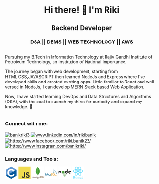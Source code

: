 <h1 align="center">Hi there! 👋 I'm Riki</h1>
<h2 align="center">Backend Developer </h2>
<h3 align="center">DSA || DBMS  || WEB TECHNOLOGY || AWS</h3>
<div style="display: flex; justify-content: space-between;">
  <div style="flex: 1;">
    <p>
      Pursuing my B.Tech in Information Technology at Rajiv Gandhi Institute of Petroleum Technology, an Institution of National Importance.
    </p>
    <p>
      The journey began with web development, starting from HTML,CSS,JAVASCRIPT then learned NodeJs and Express where I've developed skills and created exciting apps. Little familiar to React and well versed in NodeJs, I can develop MERN Stack based Web Application. 
    </p>
    <p>
     Now, I have started learning DevOps and Data Structures and Algorithms (DSA), with the zeal to quench my thirst for curiosity and expand my knowledge. 🌱
    </p>
  </div>
  
</div>



<h3 align="left">Connect with me:</h3>
<p align="left">
  <a href="https://twitter.com/banikriki3" target="_blank"><img align="center" src="https://raw.githubusercontent.com/rahuldkjain/github-profile-readme-generator/master/src/images/icons/Social/twitter.svg" alt="banikriki3" height="30" width="40" /></a>
  <a href="https://linkedin.com/in/www.linkedin.com/in/rikibanik" target="_blank"><img align="center" src="https://raw.githubusercontent.com/rahuldkjain/github-profile-readme-generator/master/src/images/icons/Social/linked-in-alt.svg" alt="www.linkedin.com/in/rikibanik" height="30" width="40" /></a>
  <a href="https://www.facebook.com/riki.banik22/" target="_blank"><img align="center" src="https://raw.githubusercontent.com/rahuldkjain/github-profile-readme-generator/master/src/images/icons/Social/facebook.svg" alt="https://www.facebook.com/riki.banik22/" height="30" width="40" /></a>
  <a href="https://www.instagram.com/banikriki/" target="_blank"><img align="center" src="https://raw.githubusercontent.com/rahuldkjain/github-profile-readme-generator/master/src/images/icons/Social/instagram.svg" alt="https://www.instagram.com/banikriki/" height="30" width="40" /></a>
</p>

<h3 align="left">Languages and Tools:</h3>
<p align="left">
  <img src="https://raw.githubusercontent.com/devicons/devicon/master/icons/c/c-original.svg" alt="C" width="40" height="40"/>
  <img src="https://raw.githubusercontent.com/devicons/devicon/master/icons/javascript/javascript-original.svg" alt="JavaScript" width="40" height="40"/>
  <img src="https://raw.githubusercontent.com/devicons/devicon/master/icons/mongodb/mongodb-original-wordmark.svg" alt="MongoDB" width="40" height="40"/>
  <img src="https://raw.githubusercontent.com/devicons/devicon/master/icons/mysql/mysql-original-wordmark.svg" alt="MySQL" width="40" height="40"/>
  <img src="https://raw.githubusercontent.com/devicons/devicon/master/icons/nodejs/nodejs-original-wordmark.svg" alt="Node.js" width="40" height="40"/>
  <img src="https://raw.githubusercontent.com/devicons/devicon/master/icons/react/react-original-wordmark.svg" alt="React" width="40" height="40"/>

</p>

